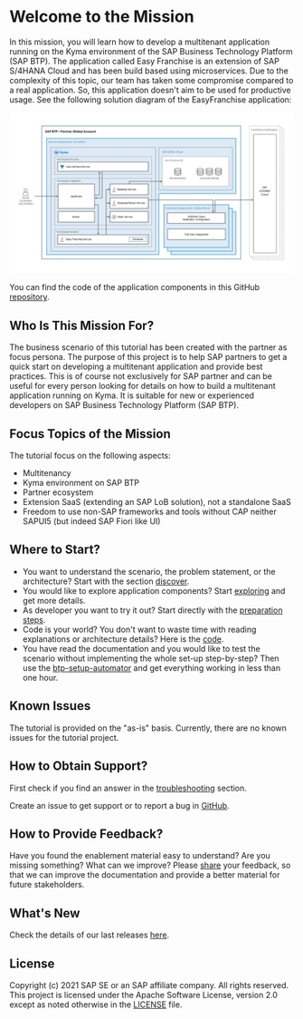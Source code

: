 # Welcome to the Mission

In this mission, you will learn how to develop a multitenant application running on the Kyma environment of the SAP Business Technology Platform (SAP BTP).
The application called Easy Franchise is an extension of SAP S/4HANA Cloud and has been build based using microservices. Due to the complexity of this topic, our team has taken some compromise compared to a real application. So, this application doesn't aim to be used for productive usage. See the following solution diagram of the EasyFranchise application:

![](documentation/images/easyfranchise-diagrams/Slide4.jpeg)

You can find the code of the application components in this GitHub [repository](/code).

## Who Is This Mission For?

The business scenario of this tutorial has been created with the partner as focus persona. The purpose of this project is to help SAP partners to get a quick start on developing a multitenant application and provide best practices. This is of course not exclusively for SAP partner and can be useful for every person looking for details on how to build a multitenant application running on Kyma. It is suitable for new or experienced developers on SAP Business Technology Platform (SAP BTP).

## Focus Topics of the Mission

The tutorial focus on the following aspects:
* Multitenancy
* Kyma environment on SAP BTP
* Partner ecosystem
* Extension SaaS (extending an SAP LoB solution), not a standalone SaaS
* Freedom to use non-SAP frameworks and tools without CAP neither SAPUI5 (but indeed SAP Fiori like UI)

## Where to Start?

* You want to understand the scenario, the problem statement, or the architecture? Start with the section [discover](/documentation/discover/README.md).
* You would like to explore application components? Start [exploring](/documentation/explore/README.md) and get more details.
* As developer you want to try it out? Start directly with the [preparation steps](/documentation/prepare/README.md).
* Code is your world? You don't want to waste time with reading explanations or architecture details? Here is the [code](/code/easyfranchise/source/README.md).
* You have read the documentation and you would like to test the scenario without implementing the whole set-up step-by-step? Then use the [btp-setup-automator](/documentation/appendix/btp-setup-automator/README.md) and get everything working in less than one hour.

## Known Issues

The tutorial is provided on the "as-is" basis. Currently, there are no known issues for the tutorial project.

## How to Obtain Support?

First check if you find an answer in the [troubleshooting](/documentation/troubleshooting/README.md) section.

Create an issue to get support or to report a bug in [GitHub](https://github.com/SAP-samples/btp-kyma-multitenant-extension/issues/new/choose).

## How to Provide Feedback?

Have you found the enablement material easy to understand? Are you missing something? What can we improve? Please [share](https://github.com/SAP-samples/btp-kyma-multitenant-extension/issues/new/choose) your feedback, so that we can improve the documentation and provide a better material for future stakeholders.

## What's New

Check the details of our last releases [here](/documentation/discover/whats-new/README.md).

## License

Copyright (c) 2021 SAP SE or an SAP affiliate company. All rights reserved. This project is licensed under the Apache Software License, version 2.0 except as noted otherwise in the [LICENSE](LICENSES/Apache-2.0.txt) file.
